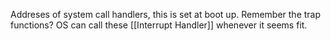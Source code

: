 Addreses of system call handlers, this is set at boot up. Remember the trap functions? OS can call these [[Interrupt Handler]] whenever it seems fit.